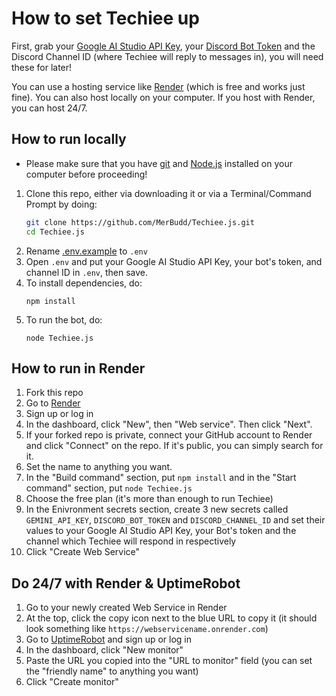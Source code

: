 # How to set Techiee up

First, grab your [Google AI Studio API Key](https://aistudio.google.com/app/apikey), your [Discord Bot Token](https://discord.com/developers/applications) and the Discord Channel ID (where Techiee will reply to messages in), you will need these for later!

You can use a hosting service like [Render](render.com) (which is free and works just fine). You can also host locally on your computer. If you host with Render, you can host 24/7.

## How to run locally
- Please make sure that you have [git](https://git-scm.com/downloads) and [Node.js](https://nodejs.org) installed on your computer before proceeding!
1. Clone this repo, either via downloading it or via a Terminal/Command Prompt by doing:
   ```bash
   git clone https://github.com/MerBudd/Techiee.js.git
   cd Techiee.js
   ```
2. Rename [.env.example](https://github.com/MerBudd/Techiee.py/blob/main/.env.example) to `.env`
3. Open `.env` and put your Google AI Studio API Key, your bot's token, and channel ID in `.env`, then save.
4. To install dependencies, do:
   ```
   npm install
   ```
5. To run the bot, do:
   ```
   node Techiee.js
   ```

## How to run in Render
1. Fork this repo
2. Go to [Render](https://render.com/)
3. Sign up or log in
4. In the dashboard, click "New", then "Web service". Then click "Next".
5. If your forked repo is private, connect your GitHub account to Render and click "Connect" on the repo. If it's public, you can simply search for it.
6. Set the name to anything you want.
7. In the "Build command" section, put `npm install` and in the "Start command" section, put `node Techiee.js`
8. Choose the free plan (it's more than enough to run Techiee)
9. In the Enivronment secrets section, create 3 new secrets called `GEMINI_API_KEY`, `DISCORD_BOT_TOKEN` and `DISCORD_CHANNEL_ID` and set their values to your Google AI Studio API Key, your Bot's token and the channel which Techiee will respond in respectively
10. Click "Create Web Service"

## Do 24/7 with Render & UptimeRobot
1. Go to your newly created Web Service in Render
2. At the top, click the copy icon next to the blue URL to copy it (it should look something like `https://webservicename.onrender.com`)
3. Go to [UptimeRobot](https://uptimerobot.com) and sign up or log in
4. In the dashboard, click "New monitor"
5. Paste the URL you copied into the "URL to monitor" field (you can set the "friendly name" to anything you want)
6. Click "Create monitor"
